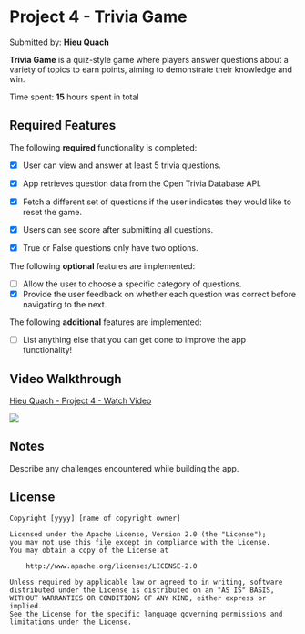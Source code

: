 # Project 4 - **Trivia Game**

Submitted by: **Hieu Quach**

**Trivia Game** is a quiz-style game where players answer questions about a variety of topics to earn points, aiming to demonstrate their knowledge and win.

Time spent: **15** hours spent in total

## Required Features

The following **required** functionality is completed:

- [x] User can view and answer at least 5 trivia questions.
- [x] App retrieves question data from the Open Trivia Database API.
- [x] Fetch a different set of questions if the user indicates they would like to reset the game.
- [x] Users can see score after submitting all questions.
- [x] True or False questions only have two options.


The following **optional** features are implemented:

  
- [ ] Allow the user to choose a specific category of questions.
- [x] Provide the user feedback on whether each question was correct before navigating to the next.

The following **additional** features are implemented:

- [ ] List anything else that you can get done to improve the app functionality!

## Video Walkthrough

<div>
    <a href="https://www.loom.com/share/400812ac11324c02aeeb7ce07f1b9bef">
      <p>Hieu Quach - Project 4 - Watch Video</p>
    </a>
    <a href="https://www.loom.com/share/400812ac11324c02aeeb7ce07f1b9bef">
      <img style="max-width:300px;" src="https://cdn.loom.com/sessions/thumbnails/400812ac11324c02aeeb7ce07f1b9bef-ffca99a36f5b3cea-full-play.gif">
    </a>
  </div>

## Notes

Describe any challenges encountered while building the app.

## License

    Copyright [yyyy] [name of copyright owner]

    Licensed under the Apache License, Version 2.0 (the "License");
    you may not use this file except in compliance with the License.
    You may obtain a copy of the License at

        http://www.apache.org/licenses/LICENSE-2.0

    Unless required by applicable law or agreed to in writing, software
    distributed under the License is distributed on an "AS IS" BASIS,
    WITHOUT WARRANTIES OR CONDITIONS OF ANY KIND, either express or implied.
    See the License for the specific language governing permissions and
    limitations under the License.